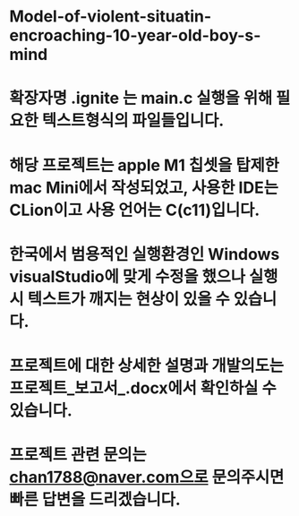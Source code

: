 # Model-of-violent-situatin-encroaching-10-year-old-boy-s-mind

# 
# 확장자명 .ignite 는 main.c 실행을 위해 필요한 텍스트형식의 파일들입니다.
# 해당 프로젝트는 apple M1 칩셋을 탑제한 mac Mini에서 작성되었고, 사용한 IDE는 CLion이고 사용 언어는 C(c11)입니다.
# 한국에서 범용적인 실행환경인 Windows visualStudio에 맞게 수정을 했으나 실행시 텍스트가 깨지는 현상이 있을 수 있습니다.
# 프로젝트에 대한 상세한 설명과 개발의도는 프로젝트_보고서_.docx에서 확인하실 수 있습니다.

# 프로젝트 관련 문의는 chan1788@naver.com으로 문의주시면 빠른 답변을 드리겠습니다.
